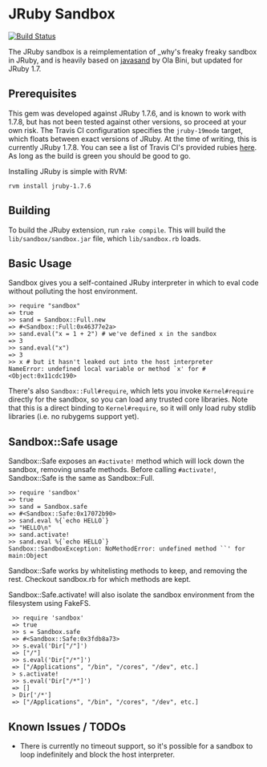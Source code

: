 JRuby Sandbox
=============

[![Build Status](https://travis-ci.org/omghax/jruby-sandbox.png?branch=master)](https://travis-ci.org/omghax/jruby-sandbox)

The JRuby sandbox is a reimplementation of \_why's freaky freaky sandbox
in JRuby, and is heavily based on [javasand][1] by Ola Bini, but updated
for JRuby 1.7.

## Prerequisites

This gem was developed against JRuby 1.7.6, and is known to work with 1.7.8,
but has not been tested against other versions, so proceed at your own risk.
The Travis CI configuration specifies the `jruby-19mode` target, which floats
between exact versions of JRuby. At the time of writing, this is currently
JRuby 1.7.8. You can see a list of Travis CI's provided rubies [here][2]. As
long as the build is green you should be good to go.

Installing JRuby is simple with RVM:

    rvm install jruby-1.7.6

## Building

To build the JRuby extension, run `rake compile`. This will build the
`lib/sandbox/sandbox.jar` file, which `lib/sandbox.rb` loads.

## Basic Usage

Sandbox gives you a self-contained JRuby interpreter in which to eval
code without polluting the host environment.

    >> require "sandbox"
    => true
    >> sand = Sandbox::Full.new
    => #<Sandbox::Full:0x46377e2a>
    >> sand.eval("x = 1 + 2") # we've defined x in the sandbox
    => 3
    >> sand.eval("x")
    => 3
    >> x # but it hasn't leaked out into the host interpreter
    NameError: undefined local variable or method `x' for #<Object:0x11cdc190>

There's also `Sandbox::Full#require`, which lets you invoke `Kernel#require`
directly for the sandbox, so you can load any trusted core libraries. Note that
this is a direct binding to `Kernel#require`, so it will only load ruby stdlib
libraries (i.e. no rubygems support yet).

## Sandbox::Safe usage

Sandbox::Safe exposes an `#activate!` method which will lock down the sandbox,
removing unsafe methods. Before calling `#activate!`, Sandbox::Safe is the same
as Sandbox::Full.

    >> require 'sandbox'
    => true
    >> sand = Sandbox.safe
    => #<Sandbox::Safe:0x17072b90>
    >> sand.eval %{`echo HELLO`}
    => "HELLO\n"
    >> sand.activate!
    >> sand.eval %{`echo HELLO`}
    Sandbox::SandboxException: NoMethodError: undefined method ``' for main:Object

Sandbox::Safe works by whitelisting methods to keep, and removing the rest.
Checkout sandbox.rb for which methods are kept.

Sandbox::Safe.activate! will also isolate the sandbox environment from the
filesystem using FakeFS.

     >> require 'sandbox'
     => true
     >> s = Sandbox.safe
     => #<Sandbox::Safe:0x3fdb8a73>
     >> s.eval('Dir["/"]')
     => ["/"]
     >> s.eval('Dir["/*"]')
     => ["/Applications", "/bin", "/cores", "/dev", etc.]
     > s.activate!
     >> s.eval('Dir["/*"]')
     => []
     > Dir['/*']
     => ["/Applications", "/bin", "/cores", "/dev", etc.]

## Known Issues / TODOs

  * There is currently no timeout support, so it's possible for a
    sandbox to loop indefinitely and block the host interpreter.

[1]: http://ola-bini.blogspot.com/2006/12/freaky-freaky-sandbox-has-come-to-jruby.html
[2]: http://about.travis-ci.org/docs/user/ci-environment/#Ruby-(aka-common)-VM-images

